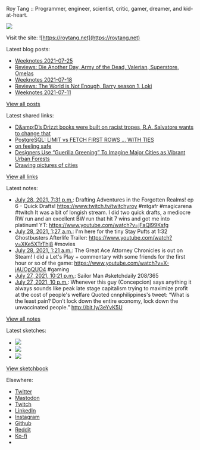 Roy Tang :: Programmer, engineer, scientist, critic, gamer, dreamer, and kid-at-heart.

![](https://roytang.net/static/img/profile.jpg)

Visit the site: ![https://roytang.net](https://roytang.net)

Latest blog posts:

- [Weeknotes 2021-07-25](https://roytang.net/2021/07/weeknotes-2021-07-25/)
- [Reviews: Die Another Day, Army of the Dead, Valerian, Superstore, Omelas](https://roytang.net/2021/07/dad-aotd-vatcoatp-omelas/)
- [Weeknotes 2021-07-18](https://roytang.net/2021/07/weeknotes-2021-07-18/)
- [Reviews: The World is Not Enough, Barry season 1, Loki](https://roytang.net/2021/07/wine-barry-loki/)
- [Weeknotes 2021-07-11](https://roytang.net/2021/07/weeknotes-2021-07-11/)

[View all posts](https://roytang.net/blog)

Latest shared links:

- [D&amp;amp;D’s Drizzt books were built on racist tropes, R.A. Salvatore wants to change that](https://roytang.net/2021/07/dampds-drizzt-books-were-built-on-racist-tropes-ra-salvatore-wants-to-change-that/)
- [PostgreSQL: LIMIT vs FETCH FIRST ROWS … WITH TIES](https://roytang.net/2021/07/postgresql-limit-vs-fetch-first-rows-with-ties/)
- [on feeling safe](https://roytang.net/2021/07/on-feeling-safe/)
- [Designers Use “Guerilla Greening” To Imagine Major Cities as Vibrant Urban Forests](https://roytang.net/2021/07/designers-use-guerilla-greening-to-imagine-major-cities-as-vibrant-urban-forests/)
- [Drawing pictures of cities](https://roytang.net/2021/07/drawing-pictures-of-cities/)

[View all links](https://roytang.net/links)

Latest notes:

- [July 28, 2021, 7:31 p.m.](https://roytang.net/2021/07/1420346237467910146/): Drafting Adventures in the Forgotten Realms! ep 6 - Quick Drafts! https://www.twitch.tv/twitchyroy #mtgafr #magicarena #twitch It was a bit of longish stream. I did two quick drafts, a mediocre RW run and an excellent BW run that hit 7 wins and got me into platinum! YT: https://www.youtube.com/watch?v=jFaQI99Ksfg
- [July 28, 2021, 1:27 a.m.](https://roytang.net/2021/07/1420073402728026115/): I&#x27;m here for the tiny Stay Pufts at 1:32 Ghostbusters Afterlife Trailer: https://www.youtube.com/watch?v=XKe5XTrThj8 #movies
- [July 28, 2021, 1:21 a.m.](https://roytang.net/2021/07/1420071833718591489/): The Great Ace Attorney Chronicles is out on Steam! I did a Let&#x27;s Play + commentary with some friends for the first hour or so of the game: https://www.youtube.com/watch?v=X-jAUOpQUO4 #gaming
- [July 27, 2021, 10:21 p.m.](https://roytang.net/2021/07/1420026535797563394/): Sailor Man #sketchdaily 208/365
- [July 27, 2021, 10 p.m.](https://roytang.net/2021/07/1420021350303940614/): Whenever this guy (Concepcion) says anything it always sounds like peak late stage capitalism trying to maximize profit at the cost of people&#x27;s welfare Quoted cnnphilippines&#x27;s tweet: “What is the least pain? Don’t lock down the entire economy, lock down the unvaccinated people.” http://bit.ly/3eYvK5U

[View all notes](https://roytang.net/notes)

Latest sketches:


- ![](https://roytang.net/media/cache/76/d1/76d16a1346159c86531ad6b4954c79d4.jpg)
- ![](https://roytang.net/media/cache/a5/a1/a5a129ce71d5ce23211e6c68d2697f0a.jpg)
- ![](https://roytang.net/media/cache/e3/ec/e3ec14a9893ba1abba4f878bdd897a3c.jpg)

[View sketchbook](https://roytang.net/albums/sketchbook)


Elsewhere:

- [Twitter](https://twitter.com/roytang)
- [Mastodon](https://mastodon.technology/@roytang)
- [Twitch](https://twitch.tv/twitchyroy)
- [LinkedIn](https://www.linkedin.com/in/roytang)
- [Instagram](https://instagram.com/roytang0400)
- [Github](https://github.com/roytang)
- [Reddit](https://reddit.com/u/hungryroy)
- [Ko-fi](https://ko-fi.com/roytang)
- [](mailto:hello@roytang.net)